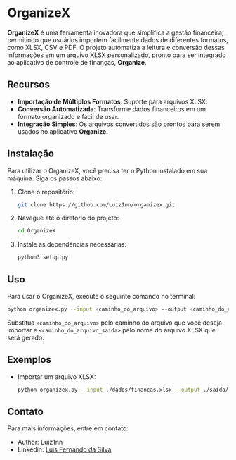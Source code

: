 # OrganizeX

**OrganizeX** é uma ferramenta inovadora que simplifica a gestão financeira, permitindo que usuários importem facilmente dados de diferentes formatos, como XLSX, CSV e PDF. O projeto automatiza a leitura e conversão dessas informações em um arquivo XLSX personalizado, pronto para ser integrado ao aplicativo de controle de finanças, **Organize**.

## Recursos

- **Importação de Múltiplos Formatos**: Suporte para arquivos XLSX.
- **Conversão Automatizada**: Transforme dados financeiros em um formato organizado e fácil de usar.
- **Integração Simples**: Os arquivos convertidos são prontos para serem usados no aplicativo **Organize**.

## Instalação

Para utilizar o OrganizeX, você precisa ter o Python instalado em sua máquina. Siga os passos abaixo:

1. Clone o repositório:
   ```bash
   git clone https://github.com/Luiz1nn/organizex.git
   ```
   
2. Navegue até o diretório do projeto:
   ```bash
   cd OrganizeX
   ```

3. Instale as dependências necessárias:
   ```bash
   python3 setup.py
   ```

## Uso

Para usar o OrganizeX, execute o seguinte comando no terminal:

```bash
python organizex.py --input <caminho_do_arquivo> --output <caminho_do_arquivo_saida>
```

Substitua `<caminho_do_arquivo>` pelo caminho do arquivo que você deseja importar e `<caminho_do_arquivo_saida>` pelo nome do arquivo XLSX que será gerado.

## Exemplos

- Importar um arquivo XLSX:
  ```bash
  python organizex.py --input ./dados/financas.xlsx --output ./saida/financas_convertidas.xlsx
  ```

## Contato

Para mais informações, entre em contato:

- Author: Luiz1nn
- Linkedin: [Luis Fernando da Silva](https://www.linkedin.com/in/luis-fernando-s/)
